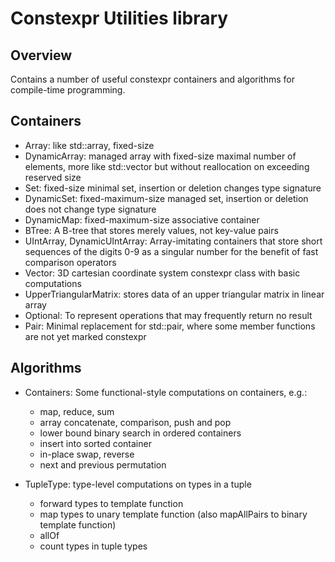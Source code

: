 # Constexpr Utilities library
## Overview

Contains a number of useful constexpr containers and algorithms for compile-time
programming.


## Containers

- Array: like std::array, fixed-size 
- DynamicArray: managed array with fixed-size maximal number of elements, more
  like std::vector but without reallocation on exceeding reserved size
- Set: fixed-size minimal set, insertion or deletion changes type signature
- DynamicSet: fixed-maximum-size managed set, insertion or deletion does not
  change type signature
- DynamicMap: fixed-maximum-size associative container
- BTree: A B-tree that stores merely values, not key-value pairs
- UIntArray, DynamicUIntArray: Array-imitating containers that store short
  sequences of the digits 0-9 as a singular number for the benefit of fast 
  comparison operators
- Vector: 3D cartesian coordinate system constexpr class with basic
  computations
- UpperTriangularMatrix: stores data of an upper triangular matrix in linear
  array
- Optional: To represent operations that may frequently return no result
- Pair: Minimal replacement for std::pair, where some member functions are not 
  yet marked constexpr


## Algorithms

- Containers: Some functional-style computations on containers, e.g.:

  - map, reduce, sum 
  - array concatenate, comparison, push and pop
  - lower bound binary search in ordered containers
  - insert into sorted container
  - in-place swap, reverse
  - next and previous permutation

- TupleType: type-level computations on types in a tuple

  - forward types to template function
  - map types to unary template function (also mapAllPairs to binary template
    function)
  - allOf
  - count types in tuple types
